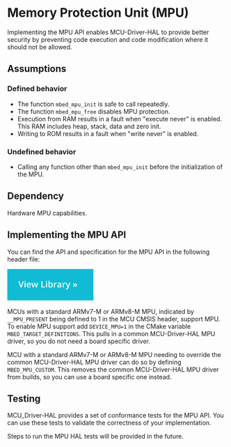 <h1 id="mpu-port">Memory Protection Unit (MPU)</h1>

Implementing the MPU API enables MCU-Driver-HAL to provide better security by preventing code execution and code modification where it should not be allowed.

## Assumptions

### Defined behavior

- The function `mbed_mpu_init` is safe to call repeatedly.
- The function `mbed_mpu_free` disables MPU protection.
- Execution from RAM results in a fault when "execute never" is enabled. This RAM includes heap, stack, data and zero init.
- Writing to ROM results in a fault when "write never" is enabled.

### Undefined behavior

- Calling any function other than `mbed_mpu_init` before the initialization of the MPU.

## Dependency

Hardware MPU capabilities.

## Implementing the MPU API

You can find the API and specification for the MPU API in the following header file:

[![View code](../../images/view_library_button.png)](https://mcu-driver-hal.github.io/MCU-Driver-HAL/doxygen/html/group__hal__mpu.html)

MCUs with a standard ARMv7-M or ARMv8-M MPU, indicated by `__MPU_PRESENT` being defined to 1 in the MCU CMSIS header, support MPU.
To enable MPU support add `DEVICE_MPU=1` in the CMake variable `MBED_TARGET_DEFINITIONS`.
This pulls in a common MCU-Driver-HAL MPU driver, so you do not need a board specific driver.

MCU with a standard ARMv7-M or ARMv8-M MPU needing to override the common MCU-Driver-HAL MPU driver can do so by defining `MBED_MPU_CUSTOM`. This removes the common MCU-Driver-HAL MPU driver from builds, so you can use a board specific one instead.

## Testing

MCU_Driver-HAL provides a set of conformance tests for the MPU API. You can use these tests to validate the correctness of your implementation.

Steps to run the MPU HAL tests will be provided in the future.
